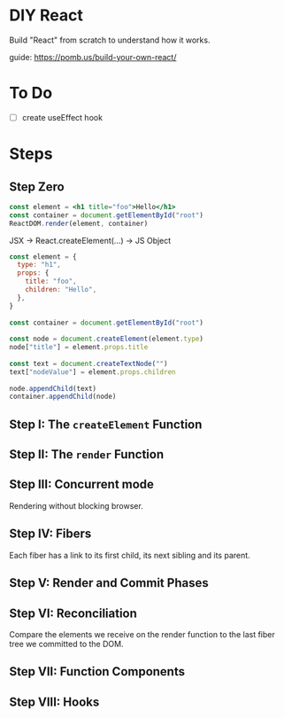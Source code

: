 # DIY React

Build "React" from scratch to understand how it works.

guide:
https://pomb.us/build-your-own-react/

# To Do

- [ ] create useEffect hook

# Steps

## Step Zero

```jsx
const element = <h1 title="foo">Hello</h1>
const container = document.getElementById("root")
ReactDOM.render(element, container)
``` 

JSX -> React.createElement(...) -> JS Object

```js
const element = {
  type: "h1",
  props: {
    title: "foo",
    children: "Hello",
  },
}
​
const container = document.getElementById("root")
​
const node = document.createElement(element.type)
node["title"] = element.props.title
​
const text = document.createTextNode("")
text["nodeValue"] = element.props.children
​
node.appendChild(text)
container.appendChild(node)
```

## Step I: The `createElement` Function

## Step II: The `render` Function

## Step III: Concurrent mode

Rendering without blocking browser.

## Step IV: Fibers

Each fiber has a link to its first child, its next sibling and its parent.

## Step V: Render and Commit Phases

## Step VI: Reconciliation

Compare the elements we receive on the render function to the last fiber tree we committed to the DOM.

## Step VII: Function Components

## Step VIII: Hooks

